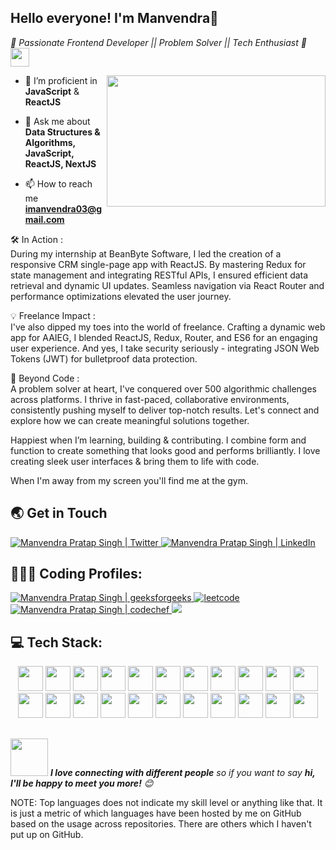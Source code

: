 ## Hello everyone! I'm Manvendra👋
<p><em>🚀 Passionate Frontend Developer || Problem Solver || Tech Enthusiast 🌟
    <img src="https://media.giphy.com/media/WUlplcMpOCEmTGBtBW/giphy.gif" width="30"> 
</em></p>

<img align="right" src="https://camo.githubusercontent.com/683e2187241c641430216c864ce93fc5a0e0dfb232c5a01d1c54b54d63aa8cb2/68747470733a2f2f63646e2e6472696262626c652e636f6d2f75736572732f313136323037372f73637265656e73686f74732f333834383931342f70726f6772616d6d65722e676966" width="350" height="210">



- 🌱 I’m proficient in **JavaScript** & **ReactJS** <br />

- 💬 Ask me about **Data Structures & Algorithms, JavaScript, ReactJS, NextJS**

- 📫 How to reach me **imanvendra03@gmail.com**

🛠️ In Action :<br />
During my internship at BeanByte Software, I led the creation of a responsive CRM single-page app with ReactJS. By mastering Redux for state management and integrating RESTful APIs, I ensured efficient data retrieval and dynamic UI updates. Seamless navigation via React Router and performance optimizations elevated the user journey.

💡 Freelance Impact :<br />
I've also dipped my toes into the world of freelance. Crafting a dynamic web app for AAIEG, I blended ReactJS, Redux, Router, and ES6 for an engaging user experience. And yes, I take security seriously - integrating JSON Web Tokens (JWT) for bulletproof data protection.

🧠 Beyond Code :<br />
A problem solver at heart, I've conquered over 500 algorithmic challenges across platforms. I thrive in fast-paced, collaborative environments, consistently pushing myself to deliver top-notch results. Let's connect and explore how we can create meaningful solutions together.

Happiest when I’m learning, building & contributing. I combine form and function to create something that looks good and performs brilliantly. I love creating sleek user interfaces & bring them to life with code.

When I'm away from my screen you'll find me at the gym.

## 🌏 Get in Touch
<a href="https://twitter.com/manvendra__03">
  <img  alt="Manvendra Pratap Singh | Twitter "src="https://img.icons8.com/fluent/48/000000/twitter.png"/>
</a>
<a href="https://www.linkedin.com/in/imanvendra03/">
  <img  alt="Manvendra Pratap Singh | LinkedIn "src="https://img.icons8.com/fluent/48/000000/linkedin.png"/>
</a>


## 👨🏾‍💻 Coding Profiles:
<a href="https://auth.geeksforgeeks.org/user/singh03manvendra/practice">
  <img  alt="Manvendra Pratap Singh | geeksforgeeks "src="https://img.icons8.com/color/48/null/GeeksforGeeks.png"/>
</a>
<a href="https://leetcode.com/itsmanvendra/">
  <img alt = "leetcode" src="https://img.icons8.com/external-tal-revivo-shadow-tal-revivo/48/null/external-level-up-your-coding-skills-and-quickly-land-a-job-logo-shadow-tal-revivo.png"/>
</a>
<a href="https://www.codechef.com/users/imanvendra03">
  <img  alt="Manvendra Pratap Singh | codechef "src="https://img.icons8.com/fluency/48/null/codechef.png"/>
</a>
<a href="https://www.hackerrank.com/singh03manvendra">
 <img src="https://img.icons8.com/external-tal-revivo-color-tal-revivo/48/null/external-hackerrank-is-a-technology-company-that-focuses-on-competitive-programming-logo-color-tal-revivo.png"/>
 </a>

## 💻 Tech Stack:

<div align="center">

<img src="https://cdn.jsdelivr.net/gh/devicons/devicon/icons/html5/html5-original.svg" width=40 height=40  />
<img src="https://cdn.jsdelivr.net/gh/devicons/devicon/icons/css3/css3-original.svg" width=40 height=40/>
<img src="https://cdn.jsdelivr.net/gh/devicons/devicon/icons/javascript/javascript-original.svg" width=40 height=40/>
<img src="https://cdn.jsdelivr.net/gh/devicons/devicon/icons/bootstrap/bootstrap-plain.svg" width=40 height=40/>
<img src="https://cdn.jsdelivr.net/gh/devicons/devicon/icons/tailwindcss/tailwindcss-plain.svg"  width=40 height=40/>
<img src="https://cdn.jsdelivr.net/gh/devicons/devicon/icons/react/react-original.svg" width=40 height=40/>
<img src="https://cdn.jsdelivr.net/gh/devicons/devicon/icons/redux/redux-original.svg" width=40 height=40/>
<img src="https://cdn.jsdelivr.net/gh/devicons/devicon/icons/nextjs/nextjs-line.svg" width=40 height=40 />  
<img src="https://cdn.jsdelivr.net/gh/devicons/devicon/icons/python/python-original.svg" width=40 height=40 />
<img src="https://cdn.jsdelivr.net/gh/devicons/devicon/icons/cplusplus/cplusplus-original.svg" width=40 height=40/>
<img src="https://cdn.jsdelivr.net/gh/devicons/devicon/icons/c/c-original.svg" width=40 height=40 />
<img src="https://cdn.jsdelivr.net/gh/devicons/devicon/icons/mongodb/mongodb-original.svg" width=40 height=40/>
<img src="https://cdn.jsdelivr.net/gh/devicons/devicon/icons/mysql/mysql-original.svg" width=40 height=40/>
<img src="https://cdn.jsdelivr.net/gh/devicons/devicon/icons/npm/npm-original-wordmark.svg" width=40 height=40 />
<img src="https://cdn.jsdelivr.net/gh/devicons/devicon/icons/nodejs/nodejs-plain.svg" width=40 height=40 />
<img src="https://cdn.jsdelivr.net/gh/devicons/devicon/icons/figma/figma-original.svg" width=40 height=40/>
<img src="https://cdn.jsdelivr.net/gh/devicons/devicon/icons/sass/sass-original.svg" width=40 height=40 />
<img src="https://cdn.jsdelivr.net/gh/devicons/devicon/icons/selenium/selenium-original.svg" width=40 height=40/>     
<img src="https://cdn.jsdelivr.net/gh/devicons/devicon/icons/git/git-original.svg" width=40 height=40/>
<img src="https://cdn.jsdelivr.net/gh/devicons/devicon/icons/linux/linux-original.svg" width=40 height=40 />
<img src="https://cdn.jsdelivr.net/gh/devicons/devicon/icons/vscode/vscode-original.svg" width=40 height=40 />
<img src="https://cdn.jsdelivr.net/gh/devicons/devicon/icons/matlab/matlab-original.svg" width=40 height=40/>

</div>


##


##
<img src="https://media.giphy.com/media/LnQjpWaON8nhr21vNW/giphy.gif" width="60"> <em><b>I love connecting with different people</b> so if you want to say <b>hi, I'll be happy to meet you more!</b> 😊</em>



NOTE: Top languages does not indicate my skill level or anything like that. It is just a metric of which languages have been hosted by me on GitHub based on the usage across repositories. There are others which I haven't put up on GitHub.

